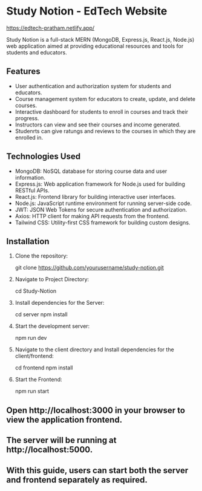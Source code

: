 # Study Notion - EdTech Website
https://edtech-pratham.netlify.app/


Study Notion is a full-stack MERN (MongoDB, Express.js, React.js, Node.js) web application aimed at providing educational resources and tools for students and educators.

## Features

- User authentication and authorization system for students and educators.
- Course management system for educators to create, update, and delete courses.
- Interactive dashboard for students to enroll in courses and track their progress.
- Instructors can view and see their courses and income generated.
- Studenrts can give ratungs and reviews to the courses in which they are enrolled in.

## Technologies Used

- MongoDB: NoSQL database for storing course data and user information.
- Express.js: Web application framework for Node.js used for building RESTful APIs.
- React.js: Frontend library for building interactive user interfaces.
- Node.js: JavaScript runtime environment for running server-side code.
- JWT: JSON Web Tokens for secure authentication and authorization.
- Axios: HTTP client for making API requests from the frontend.
- Tailwind CSS: Utility-first CSS framework for building custom designs.

## Installation

1. Clone the repository:
   
     git clone https://github.com/yourusername/study-notion.git

2. Navigate to Project Directory:

     cd Study-Notion

3. Install dependencies for the Server:

     cd server
     npm install
   
4. Start the development server:

     npm run dev
   
5. Navigate to the client directory and Install dependencies for the client/frontend:

     cd frontend
     npm install

6. Start the Frontend:

     npm run start
   
   

## Open http://localhost:3000 in your browser to view the application frontend.

## The server will be running at http://localhost:5000.

## With this guide, users can start both the server and frontend separately as required.



   

